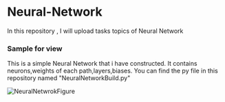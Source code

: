 # Neural-Network
In this repository , I will upload tasks topics of Neural Network

### Sample for view
This is a simple Neural Network that i have constructed. It contains neurons,weights of each path,layers,biases. You can find the py file in this repository named "NeuralNetworkBuild.py"

![NeuralNetwrokFigure](https://github.com/IshtishadAlamTishad/Neural-Network/assets/96460346/d35f33b5-db82-4747-ba81-c2a96a579005)
